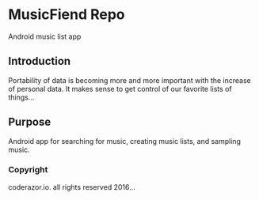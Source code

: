 # MusicFiend Repo

Android music list app

## Introduction

Portability of data is becoming more and more important with the increase of personal data. It makes sense to get 
control of our favorite lists of things...

## Purpose

Android app for searching for music, creating music lists, and sampling music.

### Copyright

coderazor.io. all rights reserved 2016...
